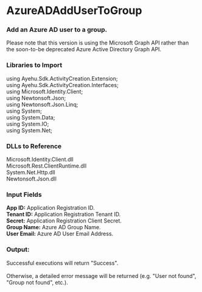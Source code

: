 <h1>AzureADAddUserToGroup</h1>
<h3>Add an Azure AD user to a group.</h3>
Please note that this version is using the Microsoft Graph API rather than the soon-to-be deprecated Azure Active Directory Graph API.

<h3>Libraries to Import</h3>
using Ayehu.Sdk.ActivityCreation.Extension;<br>
using Ayehu.Sdk.ActivityCreation.Interfaces;<br>
using Microsoft.Identity.Client;<br>
using Newtonsoft.Json;<br>
using Newtonsoft.Json.Linq;<br>
using System;<br>
using System.Data;<br>
using System.IO;<br>
using System.Net;<br>

<h3>DLLs to Reference</h3>
Microsoft.Identity.Client.dll<br>
Microsoft.Rest.ClientRuntime.dll<br>
System.Net.Http.dll<br>
Newtonsoft.Json.dll<br>

<h3>Input Fields</h3>
<b>App ID:</b> Application Registration ID.<br>
<b>Tenant ID:</b> Application Registration Tenant ID.<br>
<b>Secret:</b> Application Registration Client Secret.<br>
<b>Group Name:</b> Azure AD Group Name.<br>
<b>User Email:</b> Azure AD User Email Address.<br>

<h3>Output:</h3>
Successful executions will return "Success".
<br><br>
Otherwise, a detailed error message will be returned (e.g. "User not found", "Group not found", etc.).
